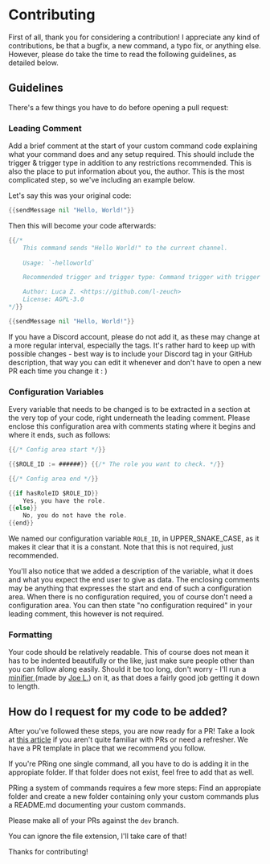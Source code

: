 # Contributing
First of all, thank you for considering a contribution! I appreciate any kind of contributions, be that a bugfix, a new command, a typo fix, or anything else.
However, please do take the time to read the following guidelines, as detailed below.

## Guidelines
There's a few things you have to do before opening a pull request:

### Leading Comment
Add a brief comment at the start of your custom command code explaining what your command does and any setup required. 
This should include the trigger & trigger type in addition to any restrictions recommended. 
This is also the place to put information about you, the author. This is the most complicated step, so we've including an example below.

Let's say this was your original code:

```go
{{sendMessage nil "Hello, World!"}}
```
Then this will become your code afterwards:
```go
{{/*
    This command sends "Hello World!" to the current channel.
    
    Usage: `-helloworld`

    Recommended trigger and trigger type: Command trigger with trigger `helloworld`

    Author: Luca Z. <https://github.com/l-zeuch>
    License: AGPL-3.0
*/}}

{{sendMessage nil "Hello, World!"}}
```
If you have a Discord account, please do not add it, as these may change at a more regular interval, especially the tags. It's rather hard to keep up with possible changes - best way is to include your Discord tag in your GitHub description, that way you can edit it whenever and don't have to open a new PR each time you change it : )

### Configuration Variables
Every variable that needs to be changed is to be extracted in a section at the very top of your code, right underneath the leading comment. Please enclose this configuration area with comments stating where it begins and where it ends, such as follows:

```go
{{/* Config area start */}}

{{$ROLE_ID := ######}} {{/* The role you want to check. */}}

{{/* Config area end */}}

{{if hasRoleID $ROLE_ID}}
	Yes, you have the role.
{{else}}
	No, you do not have the role.
{{end}}
```
We named our configuration variable `ROLE_ID`, in UPPER_SNAKE_CASE, as it makes it clear that it is a constant. Note that this is not required, just recommended.

You'll also notice that we added a description of the variable, what it does and what you expect the end user to give as data. The enclosing comments may be anything that expresses the start and end of such a configuration area.
When there is no configuration required, you of course don't need a configuration area. You can then state "no configuration required" in your leading comment, this however is not required.

### Formatting
Your code should be relatively readable. This of course does not mean it has to be indented beautifully or the like, just make sure people other than you can follow along easily.
Should it be too long, don't worry - I'll run a [minifier ](https://jo3-l.github.io/cc-minifier/) (made by [Joe L.](https://github.com/jo3-l)) on it, as that does a fairly good job getting it down to length.

## How do I request for my code to be added?
After you've followed these steps, you are now ready for a PR!  Take a look at [this article](https://docs.github.com/en/github/collaborating-with-issues-and-pull-requests/creating-a-pull-request) if you aren't quite familiar with PRs or need a refresher. We have a PR template in place that we recommend you follow.

If you're PRing one single command, all you have to do is adding it in the appropiate folder. If that folder does not exist, feel free to add that as well.

PRing a system of commands requires a few more steps: Find an appropiate folder and create a new folder containing only your custom commands plus a README.md documenting your custom commands.

Please make all of your PRs against the `dev` branch.

You can ignore the file extension, I'll take care of that!

Thanks for contributing!
